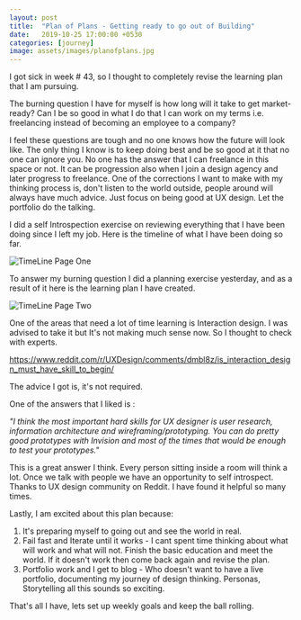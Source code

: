 ```yaml
---
layout: post
title:  "Plan of Plans - Getting ready to go out of Building"
date:   2019-10-25 17:00:00 +0530
categories: [journey]
image: assets/images/planofplans.jpg
---
```



I got sick in week # 43, so I thought to completely revise the learning plan that I am pursuing.

The burning question I have for myself is how long will it take to get market-ready?  Can I be so good in what I do that I can work on my terms i.e. freelancing instead of becoming an employee to a company?

I feel these questions are tough and no one knows how the future will look like.  The only thing I know is to keep doing best and be so good at it that no one can ignore you.   No one has the answer that I can freelance in this space or not.   It can be progression also when I join a design agency and later progress to freelance.  One of the corrections I want to make with my thinking process is, don't listen to the world outside, people around will always have much advice.  Just focus on being good at UX design.  Let the portfolio do the talking.

I did a self Introspection exercise on reviewing everything that I have been doing since I left my job.  Here is the timeline of what I have been doing so far.  

 

![TimeLine Page One]({{site.baseurl}}/assets/images/timelinepageone.png)

To answer my burning question I did a planning exercise yesterday, and as a result of it here is the learning plan I have created.

![TimeLine Page Two]({{site.baseurl}}/assets/images/timelinepagetwo.png)

One of the areas that need a lot of time learning is Interaction design.  I was advised to take it but It's not making much sense now. So I thought to check with experts.  

https://www.reddit.com/r/UXDesign/comments/dmbl8z/is_interaction_design_must_have_skill_to_begin/

The advice I got is, it's not required.  

One of the answers that I liked is :

*"I think the most important hard skills for UX designer is user research, information architecture and wireframing/prototyping. You can do pretty good prototypes with Invision and most of the times that would be enough to test your prototypes."*

This is a great answer I think. Every person sitting inside a room will think a lot.  Once we talk with people we have an opportunity to self introspect.  Thanks to UX design community on Reddit. I have found it helpful so many times.

Lastly, I am excited about this plan because:

1. It's preparing myself to going out and see the world in real.
2. Fail fast and Iterate until it works -  I cant spent time thinking about what will work and what will not. Finish the basic education and meet the world. If it doesn't work then come back again and revise the plan.  
3. Portfolio work and I get to blog -  Who doesn't want to have a live portfolio, documenting my journey of design thinking.  Personas, Storytelling all this sounds so exciting.

That's all I have, lets set up weekly goals and keep the ball rolling.